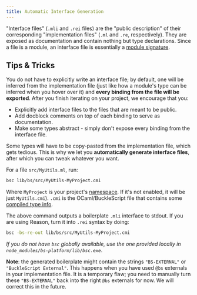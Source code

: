 ```yaml
---
title: Automatic Interface Generation
---
```


"Interface files" (`.mli` and `.rei` files) are the "public description" of their corresponding "implementation files" (`.ml` and `.re`, respectively). They are exposed as documentation and contain nothing but type declarations. Since a file is a module, an interface file is essentially a [module signature](https://reasonml.github.io/docs/en/module.html#signatures).

## Tips & Tricks

You do not have to explicitly write an interface file; by default, one will be inferred from the implementation file (just like how a module's type can be inferred when you hover over it) and **every binding from the file will be exported**. After you finish iterating on your project, we encourage that you:

- Explicitly add interface files to the files that are meant to be public.
- Add docblock comments on top of each binding to serve as documentation.
- Make some types abstract - simply don't expose every binding from the interface file.

Some types will have to be copy-pasted from the implementation file, which gets tedious. This is why we let you **automatically generate interface files**, after which you can tweak whatever you want.

For a file `src/MyUtils.ml`, run:

```sh
bsc lib/bs/src/MyUtils-MyProject.cmi
```

Where `MyProject` is your project's [namespace](build-configuration.md#name-namespace). If it's not enabled, it will be just `MyUtils.cmi`). `.cmi` is the OCaml/BuckleScript file that contains some [compiled type info](https://reasonml.github.io/community/faq#compiled-files).

The above command outputs a boilerplate `.mli` interface to stdout. If you are using Reason, turn it into `.rei` syntax by doing:

```sh
bsc -bs-re-out lib/bs/src/MyUtils-MyProject.cmi
```

_If you do not have `bsc` globally available, use the one provided locally in `node_modules/bs-platform/lib/bsc.exe`_.

**Note**: the generated boilerplate might contain the strings `"BS-EXTERNAL"` or `"BuckleScript External"`. This happens when you have used `@bs` externals in your implementation file. It is a temporary flaw; you need to manually turn these `"BS-EXTERNAL"` back into the right `@bs` externals for now. We will correct this in the future.
